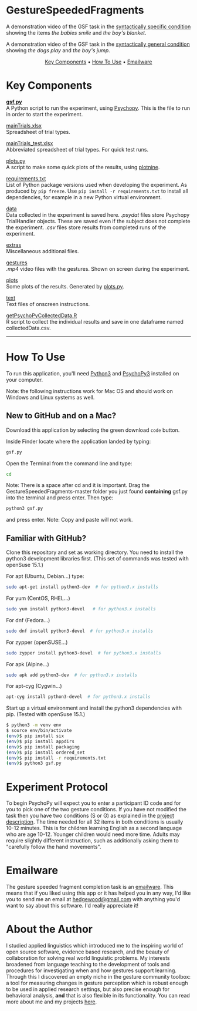 # GestureSpeededFragments



A demonstration video of the GSF task in the [syntactically specific condition](https://user-images.githubusercontent.com/21278710/134540331-cf0493cc-e029-4d9b-aece-b8901b9d358d.mp4) showing the items *the babies smile* and *the boy's blanket*.

A demonstration video of the GSF task in the [syntactically general condition](https://user-images.githubusercontent.com/21278710/134540361-df664a6c-13ca-4364-9b27-5116ba2e0d86.mp4) showing *the dogs play* and *the boy's jump*.

<p align="center">
  <a href="#key-components">Key Components</a> •
  <a href="#how-to-use">How To Use</a> •
  <a href="#emailware">Emailware</a>
</p>

# Key Components

[**gsf.py**](gsf.py)  
A Python script to run the experiment, using [Psychopy](https://www.psychopy.org/). This is the file to run in order to start the experiment.

[mainTrials.xlsx](mainTrials.xlsx)  
Spreadsheet of trial types.

[mainTrials_test.xlsx](mainTrials_test.xlsx)  
Abbreviated spreadsheet of trial types. For quick test runs.

[plots.py](plots.py)  
A script to make some quick plots of the results, using [plotnine](https://plotnine.readthedocs.io/en/stable/).

[requirements.txt](requirements.txt)  
List of Python package versions used when developing the experiment. As produced by `pip freeze`. Use `pip install -r requirements.txt` to install all dependencies, for example in a new Python virtual environment.

[data](data)  
Data collected in the experiment is saved here. *.psydat* files store Psychopy TrialHandler objects. These are saved even if the subject does not complete the experiment. *.csv* files store results from completed runs of the experiment.

[extras](extras)  
Miscellaneous additional files.

[gestures](gestures)  
*.mp4* video files with the gestures. Shown on screen during the experiment.

[plots](plots)  
Some plots of the results. Generated by [plots.py](plots.py).

[text](text)  
Text files of onscreen instructions.

[getPsychoPyCollectedData.R](getPsychoPyCollectedData.R)  
R script to collect the individual results and save in one dataframe named collectedData.csv.

---
# How To Use

To run this application, you'll need [Python3](https://www.python.org/downloads/) and [PsychoPy3](https://www.psychopy.org/) installed on your computer.

Note: the following instructions work for Mac OS and should work on Windows and Linux systems as well.

## New to GitHub and on a Mac?
Download this application by selecting the green download `code` button.

Inside Finder locate where the application landed by typing:
```bash
gsf.py
```
Open the Terminal from the command line and type:
```bash
cd 
```
Note: There is a space after cd and it is important.
Drag the GestureSpeededFragments-master folder you just found **containing** gsf.py into the terminal and press enter.
Then type: 
```bash
python3 gsf.py
```
and press enter.
Note: Copy and paste will not work.

## Familiar with GitHub?

Clone this repository and set as working directory. 
You need to install the python3 development libraries first.
(This set of commands was tested with openSuse 15.1.)

For apt (Ubuntu, Debian...) type:
```bash
sudo apt-get install python3-dev  # for python3.x installs
```
For yum (CentOS, RHEL...)
```bash
sudo yum install python3-devel   # for python3.x installs
```
For dnf (Fedora...)
```bash
sudo dnf install python3-devel  # for python3.x installs
```
For zypper (openSUSE...)
```bash
sudo zypper install python3-devel  # for python3.x installs
```
For apk (Alpine...)
```bash
sudo apk add python3-dev  # for python3.x installs
```
For apt-cyg (Cygwin...)
```bash
apt-cyg install python3-devel  # for python3.x installs
```
Start up a virtual environment and install the python3 dependencies with pip. (Tested with openSuse 15.1.)
```bash
$ python3 -m venv env
$ source env/bin/activate
(env)$ pip install six
(env)$ pip install appdirs
(env)$ pip install packaging
(env)$ pip install ordered_set
(env)$ pip install -r requirements.txt
(env)$ python3 gsf.py
```

# Experiment Protocol

To begin PsychoPy will expect you to enter a participant ID code and for you to pick one of the two gesture conditions. If you have not modified the task then you have two conditions (S or G) as explained in the [project description](https://github.com/natashajanzen/GestureSpeededFragments/projects). 
The time needed for all 32 items in both conditions is usually 10-12 minutes. This is for children learning English as a second language who are age 10-12. Younger children would need more time. Adults may require slightly different instruction, such as additionally asking them to "carefully follow the hand movements". 

# Emailware

The gesture speeded fragment completion task is an [emailware](https://en.wiktionary.org/wiki/emailware). This means  that if you liked using this app or it has helped you in any way, I'd like you to send me an email at <hedgewood@gmail.com> with anything you'd want to say about this software. I'd really appreciate it!

# About the Author

I studied applied linguistics which introduced me to the inspiring world of open source software, evidence based research, and the beauty of collaboration for solving real world linguistic problems. My interests broadened from language teaching to the development of tools and procedures for investigating when and how gestures support learning. Through this I discovered an empty niche in the gesture community toolbox: a tool for measuring changes in gesture perception which is robust enough to be used in applied research settings, but also precise enough for behavioral analysis, **and** that is also flexible in its functionality. You can read more about me and my projects [here](https://orcid.org/0000-0002-3696-7999).
